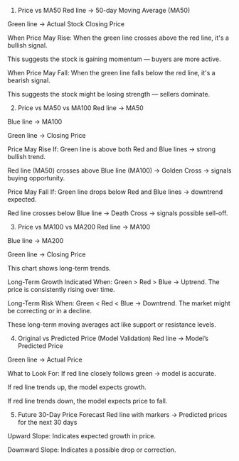 1. Price vs MA50
Red line → 50-day Moving Average (MA50)

Green line → Actual Stock Closing Price

When Price May Rise:
When the green line crosses above the red line, it's a bullish signal.

This suggests the stock is gaining momentum — buyers are more active.

When Price May Fall:
When the green line falls below the red line, it's a bearish signal.

This suggests the stock might be losing strength — sellers dominate.

2. Price vs MA50 vs MA100
Red line → MA50

Blue line → MA100

Green line → Closing Price

Price May Rise If:
Green line is above both Red and Blue lines → strong bullish trend.

Red line (MA50) crosses above Blue line (MA100) → Golden Cross → signals buying opportunity.

Price May Fall If:
Green line drops below Red and Blue lines → downtrend expected.

Red line crosses below Blue line → Death Cross → signals possible sell-off.

3. Price vs MA100 vs MA200
Red line → MA100

Blue line → MA200

Green line → Closing Price

This chart shows long-term trends.

Long-Term Growth Indicated When:
Green > Red > Blue → Uptrend. The price is consistently rising over time.

Long-Term Risk When:
Green < Red < Blue → Downtrend. The market might be correcting or in a decline.

These long-term moving averages act like support or resistance levels.

4. Original vs Predicted Price (Model Validation)
Red line → Model’s Predicted Price

Green line → Actual Price

What to Look For:
If red line closely follows green → model is accurate.

If red line trends up, the model expects growth.

If red line trends down, the model expects price to fall.

5. Future 30-Day Price Forecast
Red line with markers → Predicted prices for the next 30 days

Upward Slope:
Indicates expected growth in price.

Downward Slope:
Indicates a possible drop or correction.

